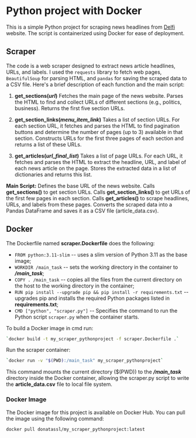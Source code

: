# Python project with Docker

This is a simple Python project for scraping news headlines from [Delfi](www.delfi.lt/en) website. 
The script is containerized using Docker for ease of deployment.

## Scraper
The code is a web scraper designed to extract news article headlines, URLs, and labels. 
I used the `requests` library to fetch web pages, `BeautifulSoup` for parsing HTML, and `pandas` for 
saving the scraped data to a CSV file. Here's a brief description of each function and the main script:

1. **get_sections(_url_)**
   Fetches the main page of the news website.
   Parses the HTML to find and collect URLs of different sections (e.g., politics, business).
   Returns the first five section URLs.

2. **get_section_links(_menu_item_link_)**
   Takes a list of section URLs.
   For each section URL, it fetches and parses the HTML to find pagination buttons and determine the number of pages (up to 3) available in that section.
   Constructs URLs for the first three pages of each section and returns a list of these URLs.

3. **get_articles(_url_final_list_)**
   Takes a list of page URLs.
   For each URL, it fetches and parses the HTML to extract the headline, URL, and label of each news article on the page.
   Stores the extracted data in a list of dictionaries and returns this list.

**Main Script:**
  Defines the base URL of the news website.
  Calls **get_sections()** to get section URLs.
  Calls **get_section_links()** to get URLs of the first few pages in each section.
  Calls **get_articles()** to scrape headlines, URLs, and labels from these pages.
  Converts the scraped data into a Pandas DataFrame and saves it as a CSV file (article_data.csv).

## Docker
The Dockerfile named **scraper.Dockerfile** does the following:
* `FROM python:3.11-slim` -- uses a slim version of Python 3.11 as the base image;
* `WORKDIR /main_task` -- sets the working directory in the container to **_/main_task_**;
* `COPY . /main_task` -- copies all the files from the current directory on the host to the working directory in the container;
* `RUN pip install --upgrade pip && pip install -r requirements.txt` -- upgrades pip and installs the required Python packages listed in **requirements.txt**;
* `CMD ["python", "scraper.py"]` -- Specifies the command to run the Python script `scraper.py` when the container starts.

To build a Docker image in cmd run: 
```bash
`docker build -t my_scraper_pythonproject -f scraper.Dockerfile .`
```

Run the scraper container:
```bash
`docker run -v "$(PWD):/main_task" my_scraper_pythonproject` 
```

This command mounts the current directory ($(PWD)) to the **_/main_task_** directory
inside the Docker container, allowing the scraper.py script to write the **article_data.csv** file to local file system.

### Docker Image
The Docker image for this project is available on Docker Hub. You can pull the image using the following command:

```bash
docker pull donatassl/my_scraper_pythonproject:latest
```
